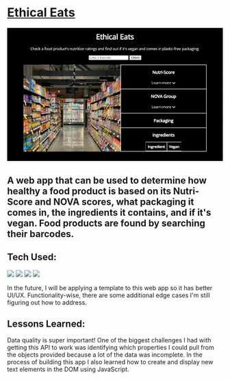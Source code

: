 # [Ethical Eats](https://ethicaleats.netlify.app/)

![A screeshot of the starting page of the app.](/img/homeScreenshotCrop.webp)

## A web app that can be used to determine how healthy a food product is based on its Nutri-Score and NOVA scores, what packaging it comes in, the ingredients it contains, and if it's vegan. Food products are found by searching their barcodes. 

## Tech Used:
<p>
  <img src="https://img.shields.io/static/v1?label=|&message=HTML5&labelColor=42494F&color=213a59&style=for-the-badge&logo=HTML5&logo-color=white"/>
  <img src="https://img.shields.io/static/v1?label=|&message=CSS3&labelColor=42494F&color=213a59&style=for-the-badge&logo=CSS3&logoColor=2862e9&logo-color=white"/>
  <img src="https://img.shields.io/static/v1?label=|&message=JavaScript&labelColor=42494F&color=3d607e&style=for-the-badge&logo=JavaScript&logo-color=white"/>
  <a href="https://world.openfoodfacts.org/data" target="_blank"><img src="https://img.shields.io/static/v1?label=|&message=Open Food Facts API&color=213a59&style=for-the-badge&logo=sitepoint&logo-color=white"/></a>
</p>
In the future, I will be applying a template to this web app so it has better UI/UX. Functionality-wise, there are some additional edge cases I'm still figuring out how to address. 

## Lessons Learned:
Data quality is super important! One of the biggest challenges I had with getting this API to work was identifying which properties I could pull from the objects provided because a lot of the data was incomplete. In the process of building this app I also learned how to create and display new text elements in the DOM using JavaScript.
